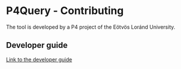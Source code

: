 # P4Query - Contributing

The tool is developed by a P4 project of the Eötvös Loránd University.

## Developer guide

[Link to the developer guide](developer_guide.md)


